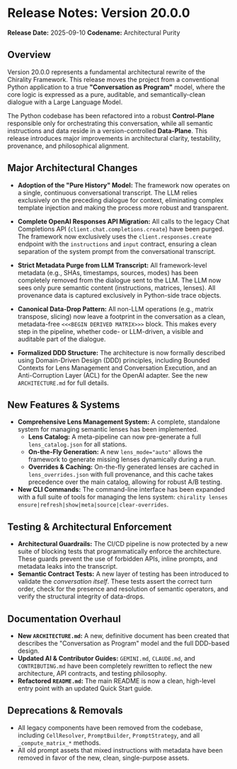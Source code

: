 # Release Notes: Version 20.0.0

**Release Date:** 2025-09-10
**Codename:** Architectural Purity

## Overview

Version 20.0.0 represents a fundamental architectural rewrite of the Chirality Framework. This release moves the project from a conventional Python application to a true **"Conversation as Program"** model, where the core logic is expressed as a pure, auditable, and semantically-clean dialogue with a Large Language Model.

The Python codebase has been refactored into a robust **Control-Plane** responsible only for orchestrating this conversation, while all semantic instructions and data reside in a version-controlled **Data-Plane**. This release introduces major improvements in architectural clarity, testability, provenance, and philosophical alignment.

## Major Architectural Changes

- **Adoption of the "Pure History" Model:** The framework now operates on a single, continuous conversational transcript. The LLM relies exclusively on the preceding dialogue for context, eliminating complex template injection and making the process more robust and transparent.

- **Complete OpenAI Responses API Migration:** All calls to the legacy Chat Completions API (`client.chat.completions.create`) have been purged. The framework now exclusively uses the `client.responses.create` endpoint with the `instructions` and `input` contract, ensuring a clean separation of the system prompt from the conversational transcript.

- **Strict Metadata Purge from LLM Transcript:** All framework-level metadata (e.g., SHAs, timestamps, sources, modes) has been completely removed from the dialogue sent to the LLM. The LLM now sees only pure semantic content (instructions, matrices, lenses). All provenance data is captured exclusively in Python-side trace objects.

- **Canonical Data-Drop Pattern:** All non-LLM operations (e.g., matrix transpose, slicing) now leave a footprint in the conversation as a clean, metadata-free `<<<BEGIN DERIVED MATRIX>>>` block. This makes every step in the pipeline, whether code- or LLM-driven, a visible and auditable part of the dialogue.

- **Formalized DDD Structure:** The architecture is now formally described using Domain-Driven Design (DDD) principles, including Bounded Contexts for Lens Management and Conversation Execution, and an Anti-Corruption Layer (ACL) for the OpenAI adapter. See the new `ARCHITECTURE.md` for full details.

## New Features & Systems

- **Comprehensive Lens Management System:** A complete, standalone system for managing semantic lenses has been implemented.
    - **Lens Catalog:** A meta-pipeline can now pre-generate a full `lens_catalog.json` for all stations.
    - **On-the-Fly Generation:** A new `lens_mode="auto"` allows the framework to generate missing lenses dynamically during a run.
    - **Overrides & Caching:** On-the-fly generated lenses are cached in `lens_overrides.json` with full provenance, and this cache takes precedence over the main catalog, allowing for robust A/B testing.
- **New CLI Commands:** The command-line interface has been expanded with a full suite of tools for managing the lens system: `chirality lenses ensure|refresh|show|meta|source|clear-overrides`.

## Testing & Architectural Enforcement

- **Architectural Guardrails:** The CI/CD pipeline is now protected by a new suite of blocking tests that programmatically enforce the architecture. These guards prevent the use of forbidden APIs, inline prompts, and metadata leaks into the transcript.
- **Semantic Contract Tests:** A new layer of testing has been introduced to validate the *conversation itself*. These tests assert the correct turn order, check for the presence and resolution of semantic operators, and verify the structural integrity of data-drops.

## Documentation Overhaul

- **New `ARCHITECTURE.md`:** A new, definitive document has been created that describes the "Conversation as Program" model and the full DDD-based design.
- **Updated AI & Contributor Guides:** `GEMINI.md`, `CLAUDE.md`, and `CONTRIBUTING.md` have been completely rewritten to reflect the new architecture, API contracts, and testing philosophy.
- **Refactored `README.md`:** The main README is now a clean, high-level entry point with an updated Quick Start guide.

## Deprecations & Removals

- All legacy components have been removed from the codebase, including `CellResolver`, `PromptBuilder`, `PromptStrategy`, and all `_compute_matrix_*` methods.
- All old prompt assets that mixed instructions with metadata have been removed in favor of the new, clean, single-purpose assets.
